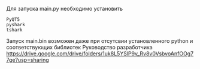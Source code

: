 Для запуска main.py необходимо установить
```
PyQT5
pyshark
tshark
```
Запуск main.bin возможен даже при отсутсвии установленного python и соответствующих библиотек
Руководство разработчика https://drive.google.com/drive/folders/1uk8L5YSlP9v_Rv8v0VsbvoAnfOOg77ge?usp=sharing
